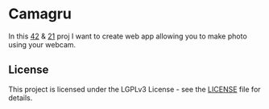 # Camagru
In this [42](https://www.42.fr) & [21](https://21-school.ru/) proj I want to create web app allowing you to make photo using your webcam.
## License
This project is licensed under the LGPLv3 License - see the [LICENSE](https://github.com/IT-Krivoshey/Camagru/blob/main/LICENSE) file for details.

